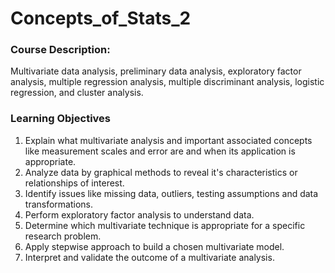 # Concepts_of_Stats_2
### Course Description: 
Multivariate data analysis, preliminary data analysis, exploratory factor analysis, multiple regression analysis, multiple discriminant analysis, logistic regression, and cluster analysis.

### Learning Objectives
1. Explain what multivariate analysis and important associated concepts like measurement scales and error are and when its application is appropriate.
2. Analyze data by graphical methods to reveal it's characteristics or relationships of interest.
3. Identify issues like missing data, outliers, testing assumptions and data transformations.
4. Perform exploratory factor analysis to understand data.
5. Determine which multivariate technique is appropriate for a specific research problem.
6. Apply stepwise approach to build a chosen multivariate model.
7. Interpret and validate the outcome of a multivariate analysis.

